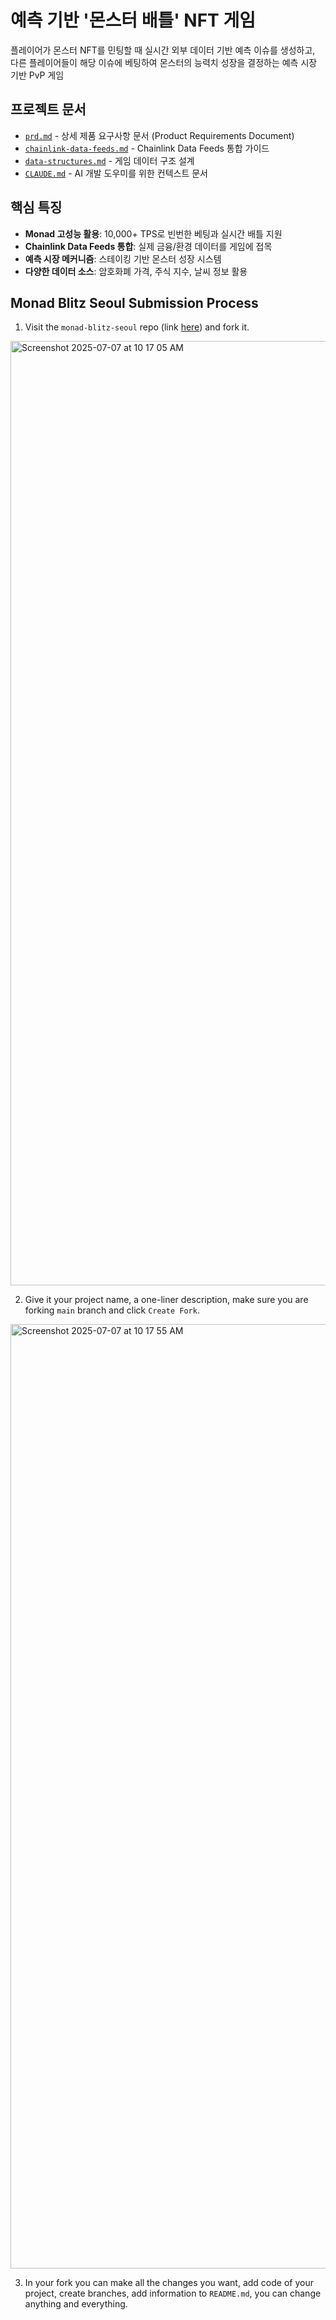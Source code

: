 # 예측 기반 '몬스터 배틀' NFT 게임

플레이어가 몬스터 NFT를 민팅할 때 실시간 외부 데이터 기반 예측 이슈를 생성하고, 다른 플레이어들이 해당 이슈에 베팅하여 몬스터의 능력치 성장을 결정하는 예측 시장 기반 PvP 게임

## 프로젝트 문서

- [`prd.md`](./prd.md) - 상세 제품 요구사항 문서 (Product Requirements Document)
- [`chainlink-data-feeds.md`](./chainlink-data-feeds.md) - Chainlink Data Feeds 통합 가이드
- [`data-structures.md`](./data-structures.md) - 게임 데이터 구조 설계
- [`CLAUDE.md`](./CLAUDE.md) - AI 개발 도우미를 위한 컨텍스트 문서

## 핵심 특징

- **Monad 고성능 활용**: 10,000+ TPS로 빈번한 베팅과 실시간 배틀 지원
- **Chainlink Data Feeds 통합**: 실제 금융/환경 데이터를 게임에 접목
- **예측 시장 메커니즘**: 스테이킹 기반 몬스터 성장 시스템
- **다양한 데이터 소스**: 암호화폐 가격, 주식 지수, 날씨 정보 활용

## Monad Blitz Seoul Submission Process

1. Visit the `monad-blitz-seoul` repo (link [here](https://github.com/monad-developers/monad-blitz-seoul)) and fork it.

<img width="1511" alt="Screenshot 2025-07-07 at 10 17 05 AM" src="https://github.com/user-attachments/assets/341c6774-f5ea-484d-a700-28e89eee9f95" />

2. Give it your project name, a one-liner description, make sure you are forking `main` branch and click `Create Fork`.

<img width="1511" alt="Screenshot 2025-07-07 at 10 17 55 AM" src="https://github.com/user-attachments/assets/b4a60b3b-6fd9-42b8-ba38-77fd79f76986" />

3. In your fork you can make all the changes you want, add code of your project, create branches, add information to `README.md`, you can change anything and everything.